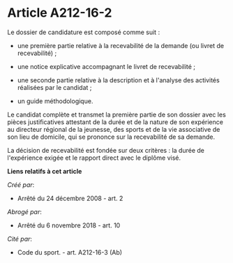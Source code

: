 # Article A212-16-2

Le dossier de candidature est composé comme suit :

- une première partie relative à la recevabilité de la demande (ou livret de recevabilité) ;

- une notice explicative accompagnant le livret de recevabilité ;

- une seconde partie relative à la description et à l'analyse des activités réalisées par le candidat ;

- un guide méthodologique.

Le candidat complète et transmet la première partie de son dossier avec les pièces justificatives attestant de la durée et de
la nature de son expérience au directeur régional de la jeunesse, des sports et de la vie associative de son lieu de
domicile, qui se prononce sur la recevabilité de sa demande.

La décision de recevabilité est fondée sur deux critères : la durée de l'expérience exigée et le rapport direct avec le
diplôme visé.

**Liens relatifs à cet article**

_Créé par_:

  - Arrêté du 24 décembre 2008 - art. 2

_Abrogé par_:

  - Arrêté du 6 novembre 2018 - art. 10

_Cité par_:

  - Code du sport. - art. A212-16-3 (Ab)
